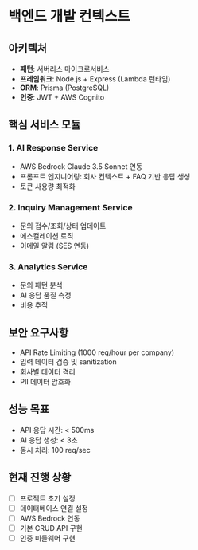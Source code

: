# 백엔드 개발 컨텍스트

## 아키텍처
- **패턴**: 서버리스 마이크로서비스
- **프레임워크**: Node.js + Express (Lambda 런타임)
- **ORM**: Prisma (PostgreSQL)
- **인증**: JWT + AWS Cognito

## 핵심 서비스 모듈

### 1. AI Response Service
- AWS Bedrock Claude 3.5 Sonnet 연동
- 프롬프트 엔지니어링: 회사 컨텍스트 + FAQ 기반 응답 생성
- 토큰 사용량 최적화

### 2. Inquiry Management Service  
- 문의 접수/조회/상태 업데이트
- 에스컬레이션 로직
- 이메일 알림 (SES 연동)

### 3. Analytics Service
- 문의 패턴 분석
- AI 응답 품질 측정
- 비용 추적

## 보안 요구사항
- API Rate Limiting (1000 req/hour per company)
- 입력 데이터 검증 및 sanitization
- 회사별 데이터 격리
- PII 데이터 암호화

## 성능 목표
- API 응답 시간: < 500ms
- AI 응답 생성: < 3초
- 동시 처리: 100 req/sec

## 현재 진행 상황
- [ ] 프로젝트 초기 설정
- [ ] 데이터베이스 연결 설정
- [ ] AWS Bedrock 연동
- [ ] 기본 CRUD API 구현
- [ ] 인증 미들웨어 구현

